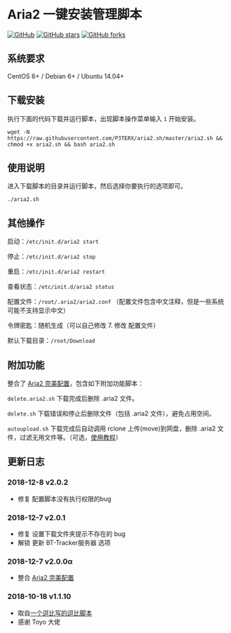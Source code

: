 # Aria2 一键安装管理脚本
[![GitHub](https://img.shields.io/github/license/mashape/apistatus.svg?style=flat-square)](https://github.com/P3TERX/aria2.sh/blob/master/LICENSE)
[![GitHub stars](https://img.shields.io/github/stars/P3TERX/aria2.sh.svg?style=flat-square&label=Stars)](https://github.com/P3TERX/aria2.sh/stargazers)
[![GitHub forks](https://img.shields.io/github/forks/P3TERX/aria2.sh.svg?style=flat-square&label=Fork)](https://github.com/P3TERX/aria2.sh/fork)

## 系统要求
CentOS 6+ / Debian 6+ / Ubuntu 14.04+

## 下载安装
执行下面的代码下载并运行脚本，出现脚本操作菜单输入 `1` 开始安装。
```
wget -N https://raw.githubusercontent.com/P3TERX/aria2.sh/master/aria2.sh && chmod +x aria2.sh && bash aria2.sh
```
## 使用说明
进入下载脚本的目录并运行脚本，然后选择你要执行的选项即可。
```
./aria2.sh
```

## 其他操作
启动：`/etc/init.d/aria2 start`

停止：`/etc/init.d/aria2 stop`

重启：`/etc/init.d/aria2 restart`

查看状态：`/etc/init.d/aria2 status`

配置文件：`/root/.aria2/aria2.conf` （配置文件包含中文注释，但是一些系统可能不支持显示中文）

令牌密匙：随机生成（可以自己修改 7. 修改 配置文件）

默认下载目录：`/root/Download`

## 附加功能
整合了 [Aria2 完美配置](https://github.com/P3TERX/aria2_perfect_config)，包含如下附加功能脚本：

`delete.aria2.sh` 下载完成后删除 .aria2 文件。

`delete.sh` 下载错误和停止后删除文件（包括 .aria2 文件），避免占用空间。

`autoupload.sh` 下载完成后自动调用 rclone 上传(move)到网盘，删除 .aria2 文件，过滤无用文件等。（可选，[使用教程](https://p3terx.com/archives/offline-download-of-onedrive-gdrive.html)）

## 更新日志
### 2018-12-8 v2.0.2
* 修复 配置脚本没有执行权限的bug

### 2018-12-7 v2.0.1
* 修复 设置下载文件夹提示不存在的 bug
* 解锁 更新 BT-Tracker服务器 选项

### 2018-12-7 v2.0.0α
* 整合 [Aria2 完美配置](https://github.com/P3TERX/aria2_perfect_config)

### 2018-10-18 v1.1.10
* 取自[一个逗比写的逗比脚本](https://github.com/P3TERX/doubi_backup)
* 感谢 Toyo 大佬
